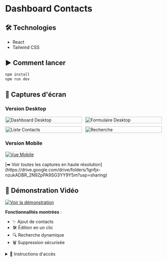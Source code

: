 # Dashboard Contacts

## 🛠 Technologies
- React
- Tailwind CSS

## ▶ Comment lancer
```bash
npm install
npm run dev
```
## 📸 Captures d'écran

### Version Desktop
<div style="display: grid; grid-template-columns: repeat(2, 1fr); gap: 10px;">

  <a href="https://drive.google.com/file/d/1D8PULH4ttBkkf0Y8fkws2htJ1dm84Xpm/view?usp=sharing">
    <img src="https://drive.google.com/thumbnail?id=1D8PULH4ttBkkf0Y8fkws2htJ1dm84Xpm&sz=w400" alt="Dashboard Desktop" style="width:100%">
  </a>

  <a href="https://drive.google.com/file/d/14xyrugVq0l6XPGpy3jRd9o3EnLTH8uxh/view?usp=sharing">
    <img src="https://drive.google.com/thumbnail?id=14xyrugVq0l6XPGpy3jRd9o3EnLTH8uxh&sz=w400" alt="Formulaire Desktop" style="width:100%">
  </a>

  <a href="https://drive.google.com/file/d/1NihGnGE9I-zAQKVJM8hOEIDdyYe-zb3y/view?usp=sharing">
    <img src="https://drive.google.com/thumbnail?id=1ZXC789TyU0&sz=w400" alt="Liste Contacts" style="width:100%">
  </a>

  <a href="https://drive.google.com/file/d/138C3KGICEW9AGuHSqgQXR2PsaB0SX6aO/view?usp=sharing">
    <img src="https://drive.google.com/thumbnail?id=138C3KGICEW9AGuHSqgQXR2PsaB0SX6aO&sz=w400" alt="Recherche" style="width:100%">
  </a>

</div>

### Version Mobile

<a href="https://drive.google.com/file/d/1ZDPEEq8qUxCH7FYTEVWHhYtlBEpfmstK/view?usp=sharing">
  <img src="https://drive.google.com/thumbnail?id=1ZDPEEq8qUxCH7FYTEVWHhYtlBEpfmstK&sz=w300" alt="Vue Mobile" style="border: 1px solid #ddd; max-width: 200px;">
</a>
<p></p>
[➡ Voir toutes les captures en haute résolution](https://drive.google.com/drive/folders/1gnfjx-nzukADBR_2N9ZpPA9SG3YY9Y5m?usp=sharing)



## 🎥 Démonstration Vidéo

[![Voir la démonstration](https://drive.google.com/thumbnail?id=1fLRNU08NYnMCTKSTqWJGmsvwrg-VavE1&sz=w600)](https://drive.google.com/file/d/1fLRNU08NYnMCTKSTqWJGmsvwrg-VavE1/view)

**Fonctionnalités montrées** :
- ✨ Ajout de contacts
- 🛠 Édition en un clic
- 🔍 Recherche dynamique
- 🗑 Suppression sécurisée

<details>
<summary>📌 Instructions d'accès</summary>

1. Cliquez sur l'image ci-dessus
2. Si demandé, sélectionnez "Télécharger" ou "Lecture"
3. Durée : ~1 minute (sans audio)
</details>
